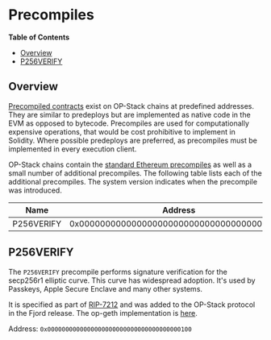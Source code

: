 # Precompiles

<!-- START doctoc generated TOC please keep comment here to allow auto update -->
<!-- DON'T EDIT THIS SECTION, INSTEAD RE-RUN doctoc TO UPDATE -->
**Table of Contents**

- [Overview](#overview)
- [P256VERIFY](#p256verify)

<!-- END doctoc generated TOC please keep comment here to allow auto update -->

## Overview

[Precompiled contracts](../glossary.md#precompiled-contract-precompile) exist on OP-Stack chains at
predefined addresses. They are similar to predeploys but are implemented as native code in the EVM as opposed to
bytecode. Precompiles are used for computationally expensive operations, that would be cost prohibitive to implement
in Solidity. Where possible predeploys are preferred, as precompiles must be implemented in every execution client.

OP-Stack chains contain the [standard Ethereum precompiles](https://www.evm.codes/precompiled) as well as a small
number of additional precompiles. The following table lists each of the additional precompiles. The system version
indicates when the precompile was introduced.

| Name       | Address                                    | Introduced |
|------------| ------------------------------------------ |------------|
| P256VERIFY | 0x0000000000000000000000000000000000000100 | Fjord      |

## P256VERIFY

The `P256VERIFY` precompile performs signature verification for the secp256r1 elliptic curve. This curve has widespread
adoption. It's used by Passkeys, Apple Secure Enclave and many other systems.

It is specified as part of [RIP-7212](https://github.com/ethereum/RIPs/blob/master/RIPS/rip-7212.md) and was added to
the OP-Stack protocol in the Fjord release. The op-geth implementation is
[here](https://github.com/ethereum-optimism/op-geth/blob/24c89af/core/vm/contracts.go#L1519-L1535).

Address: `0x0000000000000000000000000000000000000100`
